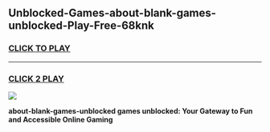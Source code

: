 
## Unblocked-Games-about-blank-games-unblocked-Play-Free-68knk
<h3>
<a href="https://premium76.site?title=about-blank-games-unblocked&ref=23A">CLICK TO PLAY</a></h3>
<hr>

<h3>
<a href="https://premium76.site?title=about-blank-games-unblocked&ref=23A">CLICK 2 PLAY</a>
  
</h3>

<a href="https://premium76.site?title=about-blank-games-unblocked&ref=23A"><img src="https://clearcache.store/games.png"></a>


**about-blank-games-unblocked games unblocked: Your Gateway to Fun and Accessible Online Gaming**
